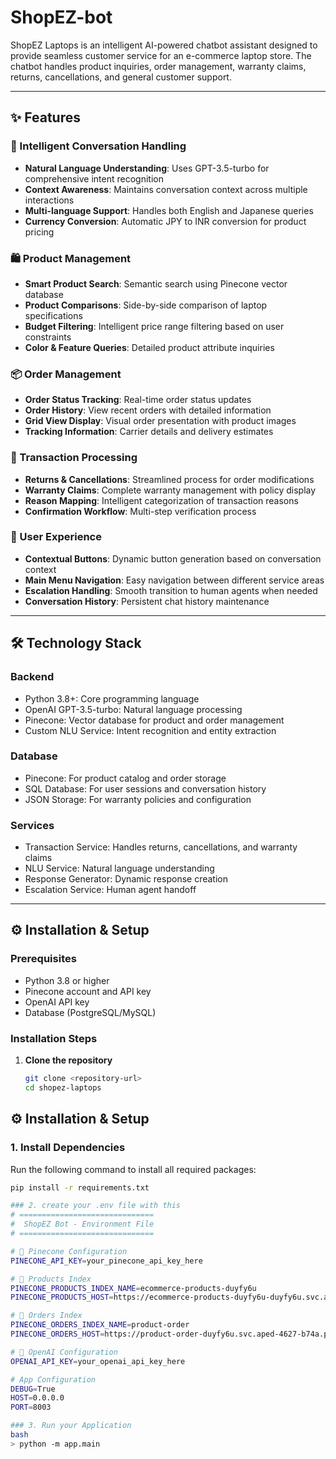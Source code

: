 # ShopEZ-bot

ShopEZ Laptops is an intelligent AI-powered chatbot assistant designed to provide seamless customer service for an e-commerce laptop store. The chatbot handles product inquiries, order management, warranty claims, returns, cancellations, and general customer support.

---

## ✨ Features

### 🤖 Intelligent Conversation Handling
- **Natural Language Understanding**: Uses GPT-3.5-turbo for comprehensive intent recognition  
- **Context Awareness**: Maintains conversation context across multiple interactions  
- **Multi-language Support**: Handles both English and Japanese queries  
- **Currency Conversion**: Automatic JPY to INR conversion for product pricing  

### 🛍️ Product Management
- **Smart Product Search**: Semantic search using Pinecone vector database  
- **Product Comparisons**: Side-by-side comparison of laptop specifications  
- **Budget Filtering**: Intelligent price range filtering based on user constraints  
- **Color & Feature Queries**: Detailed product attribute inquiries  

### 📦 Order Management
- **Order Status Tracking**: Real-time order status updates  
- **Order History**: View recent orders with detailed information  
- **Grid View Display**: Visual order presentation with product images  
- **Tracking Information**: Carrier details and delivery estimates  

### 🔄 Transaction Processing
- **Returns & Cancellations**: Streamlined process for order modifications  
- **Warranty Claims**: Complete warranty management with policy display  
- **Reason Mapping**: Intelligent categorization of transaction reasons  
- **Confirmation Workflow**: Multi-step verification process  

### 🎯 User Experience
- **Contextual Buttons**: Dynamic button generation based on conversation context  
- **Main Menu Navigation**: Easy navigation between different service areas  
- **Escalation Handling**: Smooth transition to human agents when needed  
- **Conversation History**: Persistent chat history maintenance  

---

## 🛠 Technology Stack

### Backend
- Python 3.8+: Core programming language  
- OpenAI GPT-3.5-turbo: Natural language processing  
- Pinecone: Vector database for product and order management  
- Custom NLU Service: Intent recognition and entity extraction  

### Database
- Pinecone: For product catalog and order storage  
- SQL Database: For user sessions and conversation history  
- JSON Storage: For warranty policies and configuration  

### Services
- Transaction Service: Handles returns, cancellations, and warranty claims  
- NLU Service: Natural language understanding  
- Response Generator: Dynamic response creation  
- Escalation Service: Human agent handoff  

---

## ⚙️ Installation & Setup

### Prerequisites
- Python 3.8 or higher  
- Pinecone account and API key  
- OpenAI API key  
- Database (PostgreSQL/MySQL)  

### Installation Steps
1. **Clone the repository**
   ```bash
   git clone <repository-url>
   cd shopez-laptops
## ⚙️ Installation & Setup

### 1. Install Dependencies
Run the following command to install all required packages:
```bash
pip install -r requirements.txt

### 2. create your .env file with this
# ==============================
#  ShopEZ Bot - Environment File
# ==============================

# 🔹 Pinecone Configuration
PINECONE_API_KEY=your_pinecone_api_key_here

# 🔹 Products Index
PINECONE_PRODUCTS_INDEX_NAME=ecommerce-products-duyfy6u
PINECONE_PRODUCTS_HOST=https://ecommerce-products-duyfy6u-duyfy6u.svc.aped-4627-b74a.pinecone.io

# 🔹 Orders Index
PINECONE_ORDERS_INDEX_NAME=product-order
PINECONE_ORDERS_HOST=https://product-order-duyfy6u.svc.aped-4627-b74a.pinecone.io

# 🔹 OpenAI Configuration
OPENAI_API_KEY=your_openai_api_key_here

# App Configuration
DEBUG=True
HOST=0.0.0.0
PORT=8003

### 3. Run your Application
bash
> python -m app.main      
